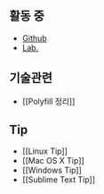 ## 활동 중
- [Github](http://github.com/chorr)
- [Lab.](http://lab.chorr.net)

## 기술관련
- [[Polyfill 정리]]

## Tip
- [[Linux Tip]]
- [[Mac OS X Tip]]
- [[Windows Tip]]
- [[Sublime Text Tip]]